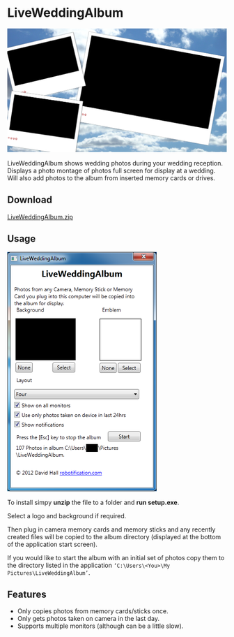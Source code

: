 # LiveWeddingAlbum

![Live Wedding Album Running](/screenshot.png)

LiveWeddingAlbum shows wedding photos during your wedding reception.
Displays a photo montage of photos full screen for display at a wedding. Will also add photos to the album from inserted memory cards or drives.
## Download

[LiveWeddingAlbum.zip](https://raw.githubusercontent.com/hallzhallz/LiveWeddingAlbum/4b576f1dc05892ac7389bf12a44d3863e6bc4a7c/LiveWeddingAlbum.zip)

## Usage

![Live Wedding Album Config](/LiveWeddingAlbum.png)

To install simpy **unzip** the file to a folder and **run setup.exe**.

Select a logo and background if required.

Then plug in camera memory cards and memory sticks and any recently created files will be copied to the album directory (displayed at the bottom of the application start screen).

If you would like to start the album with an initial set of photos copy them to the directory listed in the application `‘C:\Users\<You>\My Pictures\LiveWeddingAlbum’`.

## Features
- Only copies photos from memory cards/sticks once.
- Only gets photos taken on camera in the last day.
- Supports multiple monitors (although can be a little slow).
